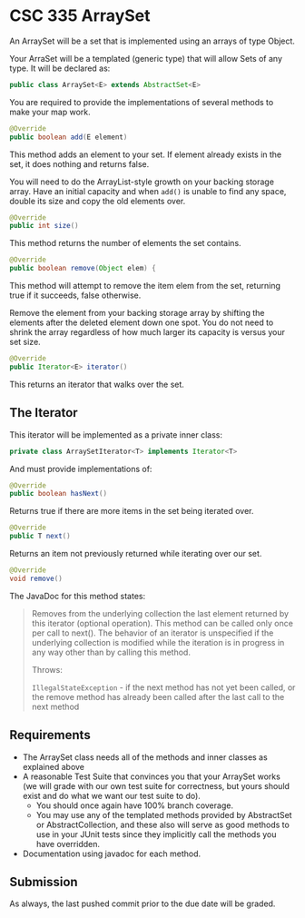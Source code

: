 # CSC 335 ArraySet

An ArraySet will be a set that is implemented using an arrays of type Object.

Your ArraSet will be a templated (generic type) that will allow Sets of any type.
It will be declared as:

```Java
public class ArraySet<E> extends AbstractSet<E> 
```

You are required to provide the implementations of several methods to make your map work.

```Java
@Override
public boolean add(E element)
```
	
This method adds an element to your set. If element already exists in the set, it does nothing and returns false.

You will need to do the ArrayList-style growth on your backing storage array. Have an initial capacity and when `add()` is unable to find any space, double its size and copy the old elements over.

```Java
@Override
public int size()
```

This method returns the number of elements the set contains.

```Java
@Override
public boolean remove(Object elem) {
```
This method will attempt to remove the item elem from the set, returning true if it succeeds, false otherwise.

Remove the element from your backing storage array by shifting the elements after the deleted element down one spot. You do not need to shrink the array regardless of how much larger its capacity is versus your set size.

```Java		
@Override
public Iterator<E> iterator() 
```

This returns an iterator that walks over the set.

## The Iterator 
This iterator will be implemented as a private inner class:

```Java
private class ArraySetIterator<T> implements Iterator<T>
```

And must provide implementations of:

```Java
@Override
public boolean hasNext()
```

Returns true if there are more items in the set being iterated over.

```Java
@Override
public T next() 
```

Returns an item not previously returned while iterating over our set.

```Java
@Override
void remove()
```

The JavaDoc for this method states:

>Removes from the underlying collection the last element returned by this iterator (optional operation). This method can be called only once per call to next(). The behavior of an iterator is unspecified if the underlying collection is modified while the iteration is in progress in any way other than by calling this method.
>
>Throws:
>
>   `IllegalStateException` - if the next method has not yet been called, or the remove method has already been called after the last call to the next method 

## Requirements

- The ArraySet class needs all of the methods and inner classes as explained above
- A reasonable Test Suite that convinces you that your ArraySet works (we will grade with our own test suite for correctness, but yours should exist and do what we want our test suite to do).
  - You should once again have 100% branch coverage. 
  - You may use any of the templated methods provided by AbstractSet or AbstractCollection, and these also will serve as good methods to use in your JUnit tests since they implicitly call the methods you have overridden.
- Documentation using javadoc for each method.
 
## Submission
 
 As always, the last pushed commit prior to the due date will be graded.
 
 

